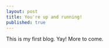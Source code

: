 ```yaml
---
layout: post
title: You're up and running!
published: true
---
```

This is my first blog. Yay! More to come.